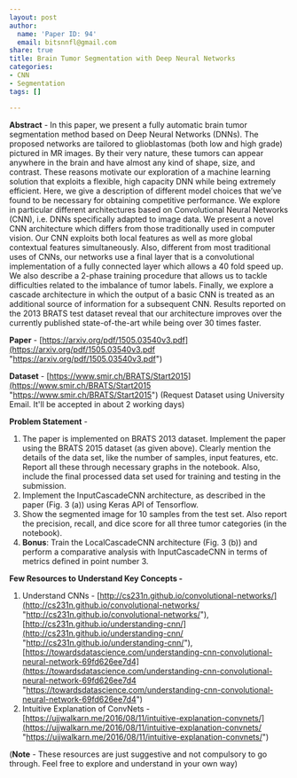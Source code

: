 ```yaml
---
layout: post
author:
  name: 'Paper ID: 94'
  email: bitsnnfl@gmail.com
share: true
title: Brain Tumor Segmentation with Deep Neural Networks
categories:
- CNN
- Segmentation
tags: []

---
```

**Abstract** - In this paper, we present a fully automatic brain tumor segmentation method based on Deep Neural Networks (DNNs). The proposed networks are tailored to glioblastomas (both low and high grade) pictured in MR images. By their very nature, these tumors can appear anywhere in the brain and have almost any kind of shape, size, and contrast. These reasons motivate our exploration of a machine learning solution that exploits a flexible, high capacity DNN while being extremely efficient. Here, we give a description of different model choices that we’ve found to be necessary for obtaining competitive performance. We explore in particular different architectures based on Convolutional Neural Networks (CNN), i.e. DNNs specifically adapted to image data. We present a novel CNN architecture which differs from those traditionally used in computer vision. Our CNN exploits both local features as well as more global contextual features simultaneously. Also, different from most traditional uses of CNNs, our networks use a final layer that is a convolutional implementation of a fully connected layer which allows a 40 fold speed up. We also describe a 2-phase training procedure that allows us to tackle difficulties related to the imbalance of tumor labels. Finally, we explore a cascade architecture in which the output of a basic CNN is treated as an additional source of information for a subsequent CNN. Results reported on the 2013 BRATS test dataset reveal that our architecture improves over the currently published state-of-the-art while being over 30 times faster.

**Paper** - [https://arxiv.org/pdf/1505.03540v3.pdf](https://arxiv.org/pdf/1505.03540v3.pdf "https://arxiv.org/pdf/1505.03540v3.pdf")

**Dataset** - [https://www.smir.ch/BRATS/Start2015](https://www.smir.ch/BRATS/Start2015 "https://www.smir.ch/BRATS/Start2015") (Request Dataset using University Email. It'll be accepted in about 2 working days)

**Problem Statement** -

1. The paper is implemented on BRATS 2013 dataset. Implement the paper using the BRATS 2015 dataset (as given above). Clearly mention the details of the data set, like the number of samples, input features, etc. Report all these through necessary graphs in the notebook. Also, include the final processed data set used for training and testing in the submission.
2. Implement the InputCascadeCNN architecture, as described in the paper (Fig. 3 (a)) using Keras API of Tensorflow.
3. Show the segmented image for 10 samples from the test set. Also report the precision, recall, and dice score for all three tumor categories (in the notebook).
4. **Bonus**: Train the LocalCascadeCNN architecture (Fig. 3 (b)) and perform a comparative analysis with InputCascadeCNN in terms of metrics defined in point number 3.

**Few Resources to Understand Key Concepts -**

1. Understand CNNs - [http://cs231n.github.io/convolutional-networks/](http://cs231n.github.io/convolutional-networks/ "http://cs231n.github.io/convolutional-networks/"), [http://cs231n.github.io/understanding-cnn/](http://cs231n.github.io/understanding-cnn/ "http://cs231n.github.io/understanding-cnn/"), [https://towardsdatascience.com/understanding-cnn-convolutional-neural-network-69fd626ee7d4](https://towardsdatascience.com/understanding-cnn-convolutional-neural-network-69fd626ee7d4 "https://towardsdatascience.com/understanding-cnn-convolutional-neural-network-69fd626ee7d4")
2. Intuitive Explanation of ConvNets - [https://ujjwalkarn.me/2016/08/11/intuitive-explanation-convnets/](https://ujjwalkarn.me/2016/08/11/intuitive-explanation-convnets/ "https://ujjwalkarn.me/2016/08/11/intuitive-explanation-convnets/")

(**Note** - These resources are just suggestive and not compulsory to go through. Feel free to explore and understand in your own way)